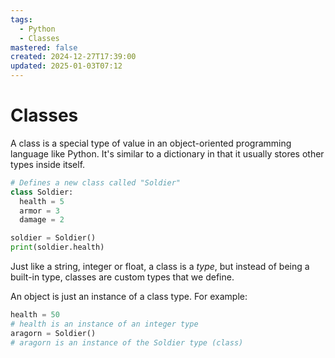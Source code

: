 ```yaml
---
tags:
  - Python
  - Classes
mastered: false
created: 2024-12-27T17:39:00
updated: 2025-01-03T07:12
---
```


# Classes

A class is a special type of value in an object-oriented programming language like Python. It's similar to a dictionary in that it usually stores other types inside itself.

```python
# Defines a new class called "Soldier"
class Soldier:
  health = 5
  armor = 3
  damage = 2

soldier = Soldier()
print(soldier.health)
```

Just like a string, integer or float, a class is a *type*, but instead of being a built-in type, classes are custom types that we define.

An object is just an instance of a class type. For example:

```python
health = 50
# health is an instance of an integer type
aragorn = Soldier()
# aragorn is an instance of the Soldier type (class)
```


